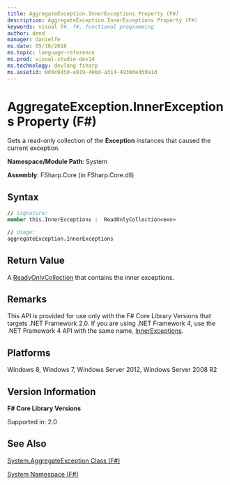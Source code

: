 ```yaml
---
title: AggregateException.InnerExceptions Property (F#)
description: AggregateException.InnerExceptions Property (F#)
keywords: visual f#, f#, functional programming
author: dend
manager: danielfe
ms.date: 05/16/2016
ms.topic: language-reference
ms.prod: visual-studio-dev14
ms.technology: devlang-fsharp
ms.assetid: 0d4c0450-e019-406d-a314-4930de459a1d 
---
```


# AggregateException.InnerExceptions Property (F#)

Gets a read-only collection of the **Exception** instances that caused the current exception.

**Namespace/Module Path**: System

**Assembly**: FSharp.Core (in FSharp.Core.dll)

## Syntax

```fsharp
// Signature:
member this.InnerExceptions :  ReadOnlyCollection<exn>

// Usage:
aggregateException.InnerExceptions

```
## Return Value

A [ReadyOnlyCollection<T>](https://msdn.microsoft.com/library/ms132474.aspx) that contains the inner exceptions.

## Remarks
This API is provided for use only with the F# Core Library Versions that targets .NET Framework 2.0. If you are using .NET Framework 4, use the .NET Framework 4 API with the same name, [InnerExceptions](https://msdn.microsoft.com/library/system.aggregateexception.innerexceptions.aspx).


## Platforms
Windows 8, Windows 7, Windows Server 2012, Windows Server 2008 R2


## Version Information
**F# Core Library Versions**

Supported in: 2.0

## See Also
[System.AggregateException Class &#40;F&#35;&#41;](System.AggregateException-Class-%5BFSharp%5D.md)

[System Namespace &#40;F&#35;&#41;](System-Namespace-%5BFSharp%5D.md)